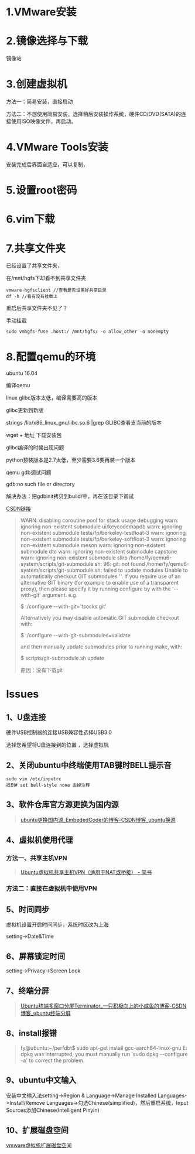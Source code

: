 # 1.VMware安装

# 2.镜像选择与下载

镜像站

# 3.创建虚拟机

方法一：简易安装，直接启动

方法二：不想使用简易安装，选择稍后安装操作系统，硬件CD/DVD(SATA)的连接使用ISO映像文件，再启动。

# 4.VMware Tools安装

安装完成后界面自适应，可以复制，

# 5.设置root密码

# 6.vim下载

# 7.共享文件夹

已经设置了共享文件夹，

在/mnt/hgfs下却看不到共享文件夹

```shell
vmware-hgfsclient //查看是否设置好共享目录
df -h //看有没有挂载上
```

重启后共享文件夹不见了？

手动挂载

```shell
sudo vmhgfs-fuse .host:/ /mnt/hgfs/ -o allow_other -o nonempty
```

# 8.配置qemu的环境

ubuntu 16.04

编译qemu

linux glibc版本太低，编译需要高的版本

glibc更新到新版

strings /lib/x86_linux_gnu/libc.so.6 |grep GLIBC查看支当前的版本

wget + 地址  下载安装包

glibc编译的时候出现问题

python预装版本是2.7太低，至少需要3.6要再装一个版本

qemu gdb调试问题

gdb:no such file or directory

解决办法：把gdbinit拷贝到build/中，再在该目录下调试

[CSDN链接](https://blog.csdn.net/ReturningProdigal/article/details/100700313?spm=1001.2101.3001.6650.1&utm_medium=distribute.pc_relevant.none-task-blog-2%7Edefault%7ECTRLIST%7Edefault-1-100700313-blog-118693382.pc_relevant_sortByStrongTime&depth_1-utm_source=distribute.pc_relevant.none-task-blog-2%7Edefault%7ECTRLIST%7Edefault-1-100700313-blog-118693382.pc_relevant_sortByStrongTime&utm_relevant_index=1)

> WARN: disabling coroutine pool for stack usage debugging
> warn: ignoring non-existent submodule ui/keycodemapdb
> warn: ignoring non-existent submodule tests/fp/berkeley-testfloat-3
> warn: ignoring non-existent submodule tests/fp/berkeley-softfloat-3
> warn: ignoring non-existent submodule meson
> warn: ignoring non-existent submodule dtc
> warn: ignoring non-existent submodule capstone
> warn: ignoring non-existent submodule slirp
> /home/fy/qemu6-system/scripts/git-submodule.sh: 96: git: not found
> /home/fy/qemu6-system/scripts/git-submodule.sh: failed to update modules
> Unable to automatically checkout GIT submodules ''.
> If you require use of an alternative GIT binary (for example to
> enable use of a transparent proxy), then please specify it by
> running configure by with the '--with-git' argument. e.g.
> 
> $ ./configure --with-git='tsocks git'
> 
> Alternatively you may disable automatic GIT submodule checkout
> with:
> 
> $ ./configure --with-git-submodules=validate
> 
> and then manually update submodules prior to running make, with:
> 
> $ scripts/git-submodule.sh update
> 
> 原因：没有下载git

# Issues

## 1、U盘连接

硬件USB控制器的连接USB兼容性选择USB3.0

选择您希望将U盘连接到的位置 ，选择虚拟机

## 2、关闭ubuntu中终端使用TAB键时BELL提示音

```shell
sudo vim /etc/inputrc
找到# set bell-style none 去掉注释
```

## 3、软件仓库官方源更换为国内源

> [ubuntu更换国内源_EmbededCoder的博客-CSDN博客_ubuntu换源](https://blog.csdn.net/u012308586/article/details/102953882)

## 4、虚拟机使用代理

### 方法一、共享主机VPN

> [Ubuntu虚拟机共享主机VPN（适用于NAT或桥接） - 简书](https://www.jianshu.com/p/6c7abd4adc9b)

### 方法二：直接在虚拟机中使用VPN

## 5、时间同步

虚拟机设置开启时间同步，系统时区改为上海

setting->Date&Time

## 6、屏幕锁定时间

setting->Privacy->Screen Lock

## 7、终端分屏

> [Ubuntu终端多窗口分屏Terminator_一只积极向上的小咸鱼的博客-CSDN博客_ubuntu终端分屏](https://blog.csdn.net/m0_49448331/article/details/121909760)

## 8、install报错

> fy@ubuntu:~/perfdbt$ sudo apt-get install gcc-aarch64-linux-gnu
> E: dpkg was interrupted, you must manually run 'sudo dpkg --configure -a' to correct the problem. 

## 9、ubuntu中文输入

安装中文输入法setting->Region & Language->Manage Installed Languages->Install/Remove Languages->勾选Chinese(simplified)，然后重启系统，Input Sources添加Chinese(Intelligent Pinyin)

## 10、扩展磁盘空间

[vmware虚拟机扩展磁盘空间](https://blog.csdn.net/qq_43212582/article/details/123193404)